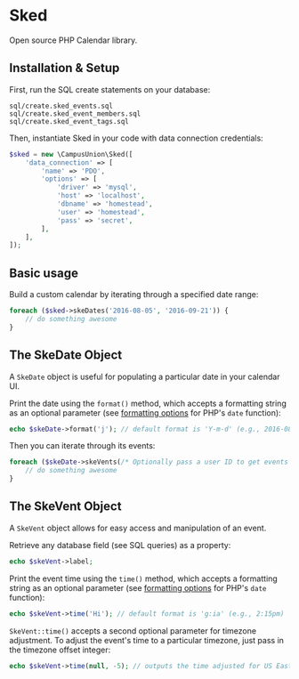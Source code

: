 # Sked
Open source PHP Calendar library.

## Installation & Setup

First, run the SQL create statements on your database:

```
sql/create.sked_events.sql
sql/create.sked_event_members.sql
sql/create.sked_event_tags.sql
```

Then, instantiate Sked in your code with data connection credentials:

```php
$sked = new \CampusUnion\Sked([
    'data_connection' => [
        'name' => 'PDO',
        'options' => [
            'driver' => 'mysql',
            'host' => 'localhost',
            'dbname' => 'homestead',
            'user' => 'homestead',
            'pass' => 'secret',
        ],
    ],
]);
```

## Basic usage

Build a custom calendar by iterating through a specified date range:
```php
foreach ($sked->skeDates('2016-08-05', '2016-09-21')) {
    // do something awesome
}
```

## The SkeDate Object

A `SkeDate` object is useful for populating a particular date in your calendar UI.

Print the date using the `format()` method, which accepts a formatting
string as an optional parameter (see
[formatting options](http://php.net/manual/en/function.date.php#refsect1-function.date-parameters)
for PHP's `date` function):

```php
echo $skeDate->format('j'); // default format is 'Y-m-d' (e.g., 2016-08-05)
```

Then you can iterate through its events:
```php
foreach ($skeDate->skeVents(/* Optionally pass a user ID to get events for a certain user. */)) {
    // do something awesome
}
```

## The SkeVent Object

A `SkeVent` object allows for easy access and manipulation of an event.

Retrieve any database field (see SQL queries) as a property:

```php
echo $skeVent->label;
```

Print the event time using the `time()` method, which accepts a formatting
string as an optional parameter (see
[formatting options](http://php.net/manual/en/function.date.php#refsect1-function.date-parameters)
for PHP's `date` function):

```php
echo $skeVent->time('Hi'); // default format is 'g:ia' (e.g., 2:15pm)
```

`SkeVent::time()` accepts a second optional parameter for timezone adjustment.
To adjust the event's time to a particular timezone, just pass in the timezone
offset integer:

```php
echo $skeVent->time(null, -5); // outputs the time adjusted for US Eastern Standard time
```
